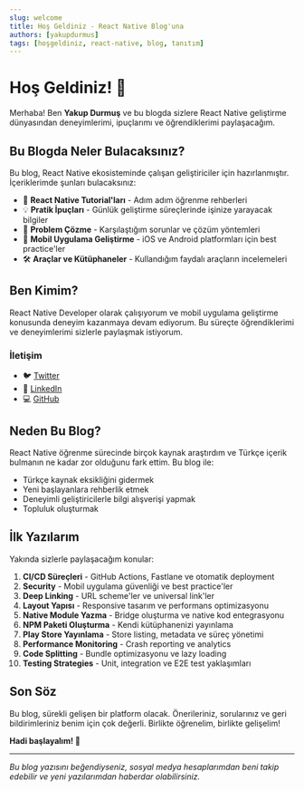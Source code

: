 ```yaml
---
slug: welcome
title: Hoş Geldiniz - React Native Blog'una
authors: [yakupdurmus]
tags: [hoşgeldiniz, react-native, blog, tanıtım]
---
```


# Hoş Geldiniz! 👋

Merhaba! Ben **Yakup Durmuş** ve bu blogda sizlere React Native geliştirme dünyasından deneyimlerimi, ipuçlarımı ve öğrendiklerimi paylaşacağım.

## Bu Blogda Neler Bulacaksınız?

Bu blog, React Native ekosisteminde çalışan geliştiriciler için hazırlanmıştır. 
İçeriklerimde şunları bulacaksınız:

- 🚀 **React Native Tutorial'ları** - Adım adım öğrenme rehberleri
- 💡 **Pratik İpuçları** - Günlük geliştirme süreçlerinde işinize yarayacak bilgiler
- 🔧 **Problem Çözme** - Karşılaştığım sorunlar ve çözüm yöntemleri
- 📱 **Mobil Uygulama Geliştirme** - iOS ve Android platformları için best practice'ler
- 🛠️ **Araçlar ve Kütüphaneler** - Kullandığım faydalı araçların incelemeleri

## Ben Kimim?

React Native Developer olarak çalışıyorum ve mobil uygulama geliştirme konusunda deneyim kazanmaya devam ediyorum. Bu süreçte öğrendiklerimi ve deneyimlerimi sizlerle paylaşmak istiyorum.

### İletişim
- 🐦 [Twitter](https://x.com/yakup__durmus)
- 💼 [LinkedIn](https://linkedin.com/in/yakup-durmus)
- 💻 [GitHub](https://github.com/yakupdurmus)

## Neden Bu Blog?

React Native öğrenme sürecinde birçok kaynak araştırdım ve Türkçe içerik bulmanın ne kadar zor olduğunu fark ettim. Bu blog ile:

- Türkçe kaynak eksikliğini gidermek
- Yeni başlayanlara rehberlik etmek
- Deneyimli geliştiricilerle bilgi alışverişi yapmak
- Topluluk oluşturmak


## İlk Yazılarım

Yakında sizlerle paylaşacağım konular:

1. **CI/CD Süreçleri** - GitHub Actions, Fastlane ve otomatik deployment
2. **Security** - Mobil uygulama güvenliği ve best practice'ler
3. **Deep Linking** - URL scheme'ler ve universal link'ler
4. **Layout Yapısı** - Responsive tasarım ve performans optimizasyonu
5. **Native Module Yazma** - Bridge oluşturma ve native kod entegrasyonu
6. **NPM Paketi Oluşturma** - Kendi kütüphanenizi yayınlama
7. **Play Store Yayınlama** - Store listing, metadata ve süreç yönetimi
8. **Performance Monitoring** - Crash reporting ve analytics
9. **Code Splitting** - Bundle optimizasyonu ve lazy loading
10. **Testing Strategies** - Unit, integration ve E2E test yaklaşımları

## Son Söz

Bu blog, sürekli gelişen bir platform olacak. Önerileriniz, sorularınız ve geri bildirimleriniz benim için çok değerli. Birlikte öğrenelim, birlikte gelişelim!

**Hadi başlayalım! 🚀**

---

*Bu blog yazısını beğendiyseniz, sosyal medya hesaplarımdan beni takip edebilir ve yeni yazılarımdan haberdar olabilirsiniz.* 